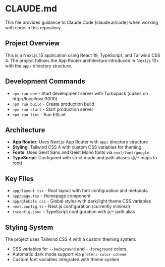# CLAUDE.md

This file provides guidance to Claude Code (claude.ai/code) when working with code in this repository.

## Project Overview

This is a Next.js 15 application using React 19, TypeScript, and Tailwind CSS 4. The project follows the App Router architecture introduced in Next.js 13+ with the `app/` directory structure.

## Development Commands

- `npm run dev` - Start development server with Turbopack (opens on http://localhost:3000)
- `npm run build` - Create production build
- `npm run start` - Start production server
- `npm run lint` - Run ESLint

## Architecture

- **App Router**: Uses Next.js App Router with `app/` directory structure
- **Styling**: Tailwind CSS 4 with custom CSS variables for theming
- **Fonts**: Uses Geist Sans and Geist Mono fonts via `next/font/google`
- **TypeScript**: Configured with strict mode and path aliases (`@/*` maps to root)

## Key Files

- `app/layout.tsx` - Root layout with font configuration and metadata
- `app/page.tsx` - Homepage component
- `app/globals.css` - Global styles with dark/light theme CSS variables
- `next.config.ts` - Next.js configuration (currently minimal)
- `tsconfig.json` - TypeScript configuration with `@/*` path alias

## Styling System

The project uses Tailwind CSS 4 with a custom theming system:
- CSS variables for `--background` and `--foreground` colors
- Automatic dark mode support via `prefers-color-scheme`
- Custom font variables integrated with theme system